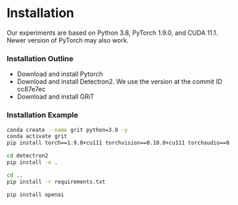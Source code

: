# Installation

Our experiments are based on Python 3.8, PyTorch 1.9.0, and CUDA 11.1. 
Newer version of PyTorch may also work.

### Installation Outline

- Download and install Pytorch
- Download and install Detectron2. We use the version at the commit ID cc87e7ec
- Download and install GRiT

### Installation Example
```bash
conda create --name grit python=3.8 -y
conda activate grit
pip install torch==1.9.0+cu111 torchvision==0.10.0+cu111 torchaudio==0.9.0 -f https://download.pytorch.org/whl/torch_stable.html

cd detectron2
pip install -e .

cd ..
pip install -r requirements.txt

pip install openai
```
